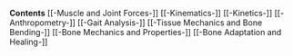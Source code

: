 **Contents**
[[-Muscle and Joint Forces-]]
[[-Kinematics-]]
[[-Kinetics-]]
[[-Anthropometry-]]
[[-Gait Analysis-]]
[[-Tissue Mechanics and Bone Bending-]]
[[-Bone Mechanics and Properties-]]
[[-Bone Adaptation and Healing-]]